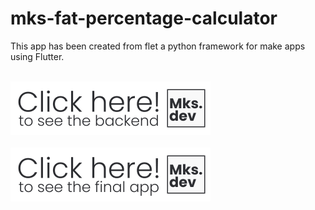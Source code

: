 # mks-fat-percentage-calculator

This app has been created from flet a python framework for make apps using Flutter.

<br>

<div align="left">
  <a href="https://github.com/mKsDEV08/mks-fat-percentage-calculator-backend">
    <img src="images/clickhere.png" width="320">
  </a>
</div>

<br>

<div align="left">
  <a href="https://github.com/mKsDEV08/mks-fat-percentage-calculator-backend">
    <img src="images/clickhereapp.png" width="320">
  </a>
</div>
